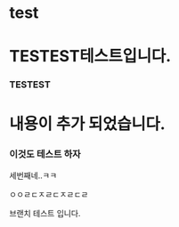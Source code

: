 # test


# TESTEST테스트입니다.


### TESTEST

# 내용이 추가 되었습니다.

### 이것도 테스트 하자

세번째네..ㅋㅋ

ㅇㅇㄹㄷㅈㄹㄷㅈㄹㄷㄹ

브랜치 테스트 입니다.
